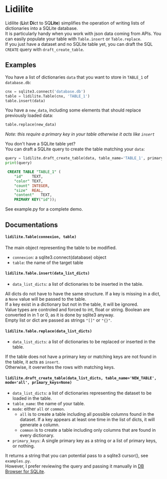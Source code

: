 # Lidilite  

Lidilite (**Li**st **Di**ct to SQ**Lite**) simplifies the operation of 
writing lists of dictionaries into a SQLite database.  
It is particularly handy when you work with json data coming from APIs. You can easily populate your table with `Table.insert` or `Table.replace`.  
If you just have a dataset and no SQLite table yet, you can draft the SQL `CREATE` query with `draft_create_table`.

## Examples
You have a list of dictionaries `data` that you want to store in `TABLE_1` of `database.db`:  
```python
cnx = sqlite3.connect('database.db')
table = lidilite.Table(cnx, 'TABLE_1')
table.insert(data)
```

You have a `new_data`, including some elements that should replace previously loaded data:
```python
table.replace(new_data)
```
*Note: this require a primary key in your table otherwise it acts like `insert`*  

You don't have a SQLite table yet?  
You can draft a SQLite query to create the table matching your `data`:
```python
query = lidilite.draft_create_table(data, table_name='TABLE_1', primary_keys='id')
print(query)
```
```sql
 CREATE TABLE "TABLE_1" (
	"id"	TEXT,
	"color"	TEXT,
	"count"	INTEGER,
	"size"	REAL,
	"content"	TEXT,
	PRIMARY KEY("id"));
```
See example.py for a complete demo.  

## Documentations
#### `lidilite.Table(connexion, table)`  
The main object representing the table to be modified.  
+ `connexion`: a sqlite3.connect(database) object  
+ `table`: the name of the target table  

#### `lidilite.Table.insert(data_list_dicts)`
+ `data_list_dicts`: a list of dictionaries to be inserted in the table.  

All dicts do not have to have the same structure. If a key is missing in a dict, a `None` value will
be passed to the table.  
If a key exist in a dictionary but not in the table, it will be ignored.  
Value types are controled and forced to int, float or string. Boolean are converted in in 1 or 0, as 
it is done by sqlite3 anyway.  
Empty list or dict are passed as strings `"[]"` or `"{}"`.  

#### `lidilite.Table.replace(data_list_dicts)`
+ `data_list_dicts`: a list of dictionaries to be replaced or inserted in the table.  

If the table does not have a primary key or matching keys are not found in the table, it acts as `insert`.  
Otherwise, it overwrites the rows with matching keys.  

#### `lidilite.draft_create_table(data_list_dicts, table_name='NEW_TABLE', mode='all', primary_keys=None)`  
+ `data_list_dicts`: a list of dictionaries representing the dataset to be loaded in the table.  
+ `table_name`: the name of your table.  
+ `mode`: either `all` or `common`.  
	- `all` is to create a table including all possible columns found in the dataset.
If a key appears at least one time in the list of dicts, it will generate a column.  
	- `common` is to create a table including only columns that are found in every dictionary.  
+ `primary_keys`: A single primary key as a string or a list of primary keys, or nothing.  

It returns a string that you can potential pass to a sqlite3 cursor(), see `examples.py`.  
However, I prefer reviewing the query and passing it manually in [DB Browser for SQLite](https://sqlitebrowser.org/).
